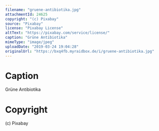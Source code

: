 ```yaml
---
filename: "gruene-antibiotika.jpg"
attachmentId: 24625
copyright: "(c) Pixabay"
source: "Pixabay"
license: "Pixabay License"
altText: "https://pixabay.com/service/license/"
caption: "Grüne Antibiotika"
mimeType: "image/jpeg"
uploadDate: "2019-03-24 19:04:28"
originalUrl: "https://bxq4fb.myraidbox.de/i/gruene-antibiotika.jpg"
---
```


# Caption

Grüne Antibiotika

# Copyright

(c) Pixabay

